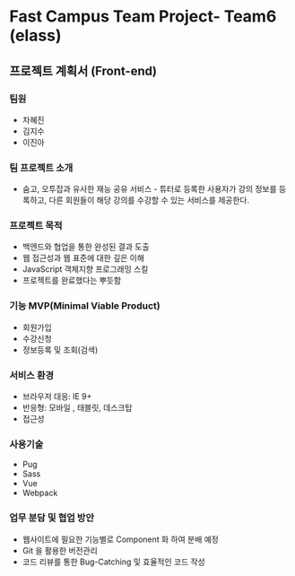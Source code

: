 # Fast Campus Team Project- Team6 (elass)

## 프로젝트 계획서 (Front-end)

### 팀원

* 차혜진
* 김지수
* 이진아



### 팀 프로젝트 소개

* 숨고, 오투잡과 유사한 재능 공유 서비스 - 튜터로 등록한 사용자가 강의 정보를 등록하고, 다른 회원들이 해당 강의를 수강할 수 있는 서비스를 제공한다.



### 프로젝트 목적

* 백엔드와 협업을 통한 완성된 결과 도출
* 웹 접근성과 웹 표준에 대한 깊은 이해
* JavaScript 객체지향 프로그래밍 스킬
* 프로젝트를 완료했다는 뿌듯함



### 기능 MVP(Minimal Viable Product)

* 회원가입
* 수강신청
* 정보등록 및 조회(검색)



###  서비스 환경

* 브라우저 대응: IE 9+
* 반응형: 모바일 , 태블릿, 데스크탑
* 접근성



### 사용기술

* Pug
* Sass
* Vue
* Webpack



### 업무 분담 및 협업 방안

* 웹사이트에 필요한 기능별로 Component 화 하여 분배 예정
* Git 을 활용한 버전관리
* 코드 리뷰를 통한 Bug-Catching 및 효율적인 코드 작성
